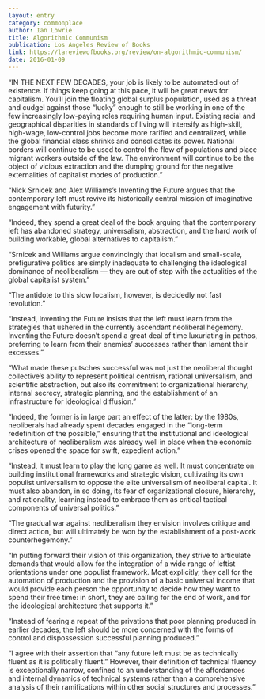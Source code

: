 ```yaml
---
layout: entry
category: commonplace
author: Ian Lowrie
title: Algorithmic Communism
publication: Los Angeles Review of Books
link: https://lareviewofbooks.org/review/on-algorithmic-communism/
date: 2016-01-09
---
```


“IN THE NEXT FEW DECADES, your job is likely to be automated out of existence. If things keep going at this pace, it will be great news for capitalism. You’ll join the floating global surplus population, used as a threat and cudgel against those “lucky” enough to still be working in one of the few increasingly low-paying roles requiring human input. Existing racial and geographical disparities in standards of living will intensify as high-skill, high-wage, low-control jobs become more rarified and centralized, while the global financial class shrinks and consolidates its power. National borders will continue to be used to control the flow of populations and place migrant workers outside of the law. The environment will continue to be the object of vicious extraction and the dumping ground for the negative externalities of capitalist modes of production.”

“Nick Srnicek and Alex Williams’s Inventing the Future argues that the contemporary left must revive its historically central mission of imaginative engagement with futurity.”

“Indeed, they spend a great deal of the book arguing that the contemporary left has abandoned strategy, universalism, abstraction, and the hard work of building workable, global alternatives to capitalism.”

“Srnicek and Williams argue convincingly that localism and small-scale, prefigurative politics are simply inadequate to challenging the ideological dominance of neoliberalism — they are out of step with the actualities of the global capitalist system.”

“The antidote to this slow localism, however, is decidedly not fast revolution.”

“Instead, Inventing the Future insists that the left must learn from the strategies that ushered in the currently ascendant neoliberal hegemony. Inventing the Future doesn’t spend a great deal of time luxuriating in pathos, preferring to learn from their enemies’ successes rather than lament their excesses.”

“What made these putsches successful was not just the neoliberal thought collective’s ability to represent political centrism, rational universalism, and scientific abstraction, but also its commitment to organizational hierarchy, internal secrecy, strategic planning, and the establishment of an infrastructure for ideological diffusion.”

“Indeed, the former is in large part an effect of the latter: by the 1980s, neoliberals had already spent decades engaged in the “long-term redefinition of the possible,” ensuring that the institutional and ideological architecture of neoliberalism was already well in place when the economic crises opened the space for swift, expedient action.”

“Instead, it must learn to play the long game as well. It must concentrate on building institutional frameworks and strategic vision, cultivating its own populist universalism to oppose the elite universalism of neoliberal capital. It must also abandon, in so doing, its fear of organizational closure, hierarchy, and rationality, learning instead to embrace them as critical tactical components of universal politics.”

“The gradual war against neoliberalism they envision involves critique and direct action, but will ultimately be won by the establishment of a post-work counterhegemony.”

“In putting forward their vision of this organization, they strive to articulate demands that would allow for the integration of a wide range of leftist orientations under one populist framework. Most explicitly, they call for the automation of production and the provision of a basic universal income that would provide each person the opportunity to decide how they want to spend their free time: in short, they are calling for the end of work, and for the ideological architecture that supports it.”

“Instead of fearing a repeat of the privations that poor planning produced in earlier decades, the left should be more concerned with the forms of control and dispossession successful planning produced.”

“I agree with their assertion that “any future left must be as technically fluent as it is politically fluent.” However, their definition of technical fluency is exceptionally narrow, confined to an understanding of the affordances and internal dynamics of technical systems rather than a comprehensive analysis of their ramifications within other social structures and processes.”

